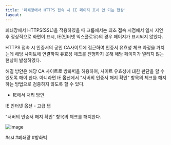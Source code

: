 ```yaml
---
title: '폐쇄망에서 HTTPS 접속 시 IE 페이지 표시 안 되는 현상'
layout: 
---
```


폐쇄망에서 HTTPS(SSL)을 적용하였을 때 크롬에서는 최초 접속 시점에서 일시 지연 후 정상적으로 화면이 표시, IE(인터넷 익스플로우)의 경우 페이지가 표시되지 않았다.

HTTPS 접속 시 인증서의 공인 CA사이트에 접근하여 인증서 유효성 체크 과정을 거치는데 해당 사이트에 연결하여 유효성 체크를 진행하지 못해 해당 페이지가 열리지 않는 현상이 발생하였다.

해결 방안은 해당 CA 사이트로 방화벽을 허용하여, 사이트 유효성에 대한 판단을 할 수 있도록 해야 한다. 아니라면 IE 옵션에서 "서버의 인증서 해지 확인" 항목의 체크를 해지하는 방법으로 검증하지 않도록 할 수 있다.

* IE에서 처리 방안

IE 인터넷 옵션 - 고급 탭

"서버의 인증서 해지 확인" 항목의 체크를 해지한다.

![image](https://user-images.githubusercontent.com/1871682/142653330-9e5638cb-7246-4196-8ce3-2acc54722c49.png)

#ssl #폐쇄망 #방화벽
